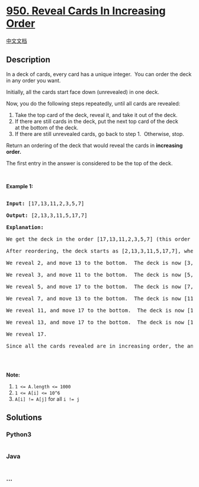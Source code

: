 # [950. Reveal Cards In Increasing Order](https://leetcode.com/problems/reveal-cards-in-increasing-order)

[中文文档](/solution/0900-0999/0950.Reveal%20Cards%20In%20Increasing%20Order/README.md)

## Description

<p>In a deck of cards, every card has a unique integer.&nbsp; You can order the deck in&nbsp;any order you want.</p>



<p>Initially, all the cards start face down (unrevealed) in one deck.</p>



<p>Now, you do the following steps repeatedly, until all cards are revealed:</p>



<ol>
	<li>Take the top card of the deck, reveal it, and take it out of the deck.</li>
	<li>If there are still cards in the deck, put the next top card of the deck at&nbsp;the bottom of the deck.</li>
	<li>If there are still unrevealed cards, go back to step 1.&nbsp; Otherwise, stop.</li>
</ol>



<p>Return an ordering of the deck that would reveal the cards&nbsp;in <strong>increasing order.</strong></p>



<p>The first entry in the answer is considered to be the top of the deck.</p>



<p>&nbsp;</p>



<div>

<p><strong>Example 1:</strong></p>



<pre>

<strong>Input: </strong><span id="example-input-1-1">[17,13,11,2,3,5,7]</span>

<strong>Output: </strong><span id="example-output-1">[2,13,3,11,5,17,7]</span>

<strong>Explanation: </strong>

We get the deck in the order [17,13,11,2,3,5,7] (this order doesn't matter), and reorder it.

After reordering, the deck starts as [2,13,3,11,5,17,7], where 2 is the top of the deck.

We reveal 2, and move 13 to the bottom.  The deck is now [3,11,5,17,7,13].

We reveal 3, and move 11 to the bottom.  The deck is now [5,17,7,13,11].

We reveal 5, and move 17 to the bottom.  The deck is now [7,13,11,17].

We reveal 7, and move 13 to the bottom.  The deck is now [11,17,13].

We reveal 11, and move 17 to the bottom.  The deck is now [13,17].

We reveal 13, and move 17 to the bottom.  The deck is now [17].

We reveal 17.

Since all the cards revealed are in increasing order, the answer is correct.

</pre>



<div>

<p>&nbsp;</p>



<p><strong>Note:</strong></p>



<ol>
	<li><code>1 &lt;= A.length &lt;= 1000</code></li>
	<li><code>1 &lt;= A[i] &lt;= 10^6</code></li>
	<li><code>A[i] != A[j]</code>&nbsp;for all&nbsp;<code>i != j</code></li>
</ol>

</div>

</div>



## Solutions

<!-- tabs:start -->

### **Python3**

```python

```

### **Java**

```java

```

### **...**

```

```

<!-- tabs:end -->
